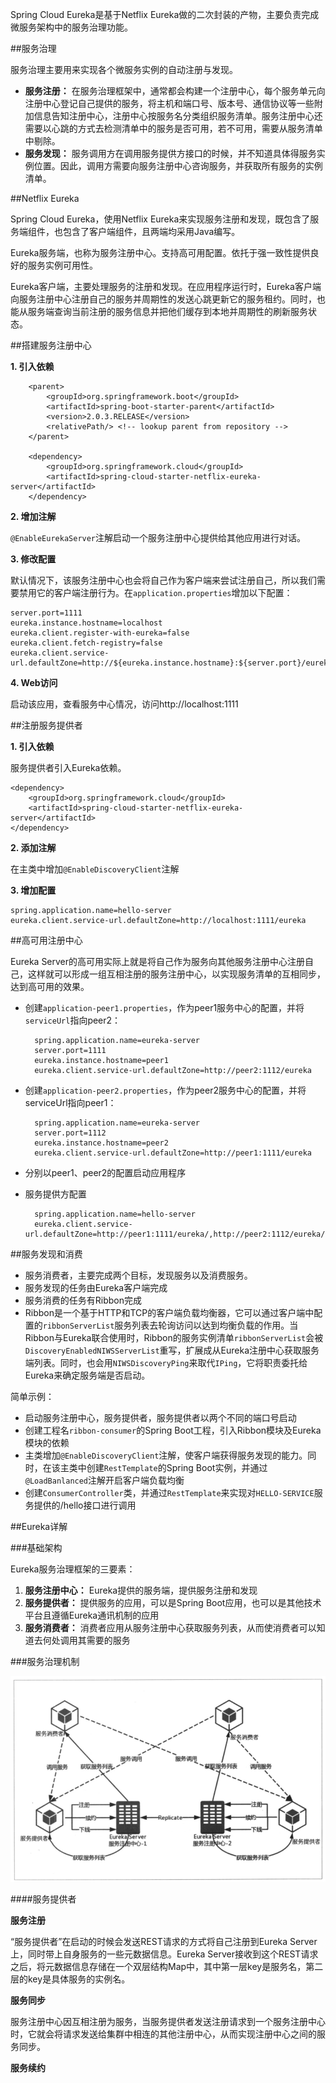 Spring Cloud Eureka是基于Netflix Eureka做的二次封装的产物，主要负责完成微服务架构中的服务治理功能。

##服务治理

服务治理主要用来实现各个微服务实例的自动注册与发现。

+ **服务注册：** 在服务治理框架中，通常都会构建一个注册中心，每个服务单元向注册中心登记自己提供的服务，将主机和端口号、版本号、通信协议等一些附加信息告知注册中心，注册中心按服务名分类组织服务清单。服务注册中心还需要以心跳的方式去检测清单中的服务是否可用，若不可用，需要从服务清单中剔除。
+ **服务发现：** 服务调用方在调用服务提供方接口的时候，并不知道具体得服务实例位置。因此，调用方需要向服务注册中心咨询服务，并获取所有服务的实例清单。

##Netflix Eureka

Spring Cloud Eureka，使用Netflix Eureka来实现服务注册和发现，既包含了服务端组件，也包含了客户端组件，且两端均采用Java编写。

Eureka服务端，也称为服务注册中心。支持高可用配置。依托于强一致性提供良好的服务实例可用性。

Eureka客户端，主要处理服务的注册和发现。在应用程序运行时，Eureka客户端向服务注册中心注册自己的服务并周期性的发送心跳更新它的服务租约。同时，也能从服务端查询当前注册的服务信息并把他们缓存到本地并周期性的刷新服务状态。

##搭建服务注册中心

**1. 引入依赖**

        <parent>
            <groupId>org.springframework.boot</groupId>
            <artifactId>spring-boot-starter-parent</artifactId>
            <version>2.0.3.RELEASE</version>
            <relativePath/> <!-- lookup parent from repository -->
        </parent>

        <dependency>
            <groupId>org.springframework.cloud</groupId>
        	<artifactId>spring-cloud-starter-netflix-eureka-server</artifactId>
        </dependency>

**2. 增加注解**

`@EnableEurekaServer`注解启动一个服务注册中心提供给其他应用进行对话。

**3. 修改配置**

默认情况下，该服务注册中心也会将自己作为客户端来尝试注册自己，所以我们需要禁用它的客户端注册行为。在`application.properties`增加以下配置：

    server.port=1111
    eureka.instance.hostname=localhost
    eureka.client.register-with-eureka=false
    eureka.client.fetch-registry=false
    eureka.client.service-url.defaultZone=http://${eureka.instance.hostname}:${server.port}/eureka
    
**4. Web访问**

启动该应用，查看服务中心情况，访问http://localhost:1111

##注册服务提供者

**1. 引入依赖**

服务提供者引入Eureka依赖。

    <dependency>
        <groupId>org.springframework.cloud</groupId>
        <artifactId>spring-cloud-starter-netflix-eureka-server</artifactId>
    </dependency>

**2. 添加注解**

在主类中增加`@EnableDiscoveryClient`注解

**3. 增加配置**

    spring.application.name=hello-server
    eureka.client.service-url.defaultZone=http://localhost:1111/eureka
    
##高可用注册中心

Eureka Server的高可用实际上就是将自己作为服务向其他服务注册中心注册自己，这样就可以形成一组互相注册的服务注册中心，以实现服务清单的互相同步，达到高可用的效果。

+ 创建`application-peer1.properties`，作为peer1服务中心的配置，并将`serviceUrl`指向peer2：

        spring.application.name=eureka-server
        server.port=1111    
        eureka.instance.hostname=peer1
        eureka.client.service-url.defaultZone=http://peer2:1112/eureka
    
+ 创建`application-peer2.properties`，作为peer2服务中心的配置，并将serviceUrl指向peer1：

        spring.application.name=eureka-server
        server.port=1112
        eureka.instance.hostname=peer2
        eureka.client.service-url.defaultZone=http://peer1:1111/eureka
        
+ 分别以peer1、peer2的配置启动应用程序

+ 服务提供方配置

        spring.application.name=hello-server
        eureka.client.service-url.defaultZone=http://peer1:1111/eureka/,http://peer2:1112/eureka/
        
##服务发现和消费

+ 服务消费者，主要完成两个目标，发现服务以及消费服务。
+ 服务发现的任务由Eureka客户端完成
+ 服务消费的任务有Ribbon完成
+ Ribbon是一个基于HTTP和TCP的客户端负载均衡器，它可以通过客户端中配置的`ribbonServerList`服务列表去轮询访问以达到均衡负载的作用。当Ribbon与Eureka联合使用时，Ribbon的服务实例清单`ribbonServerList`会被`DiscoveryEnabledNIWSServerList`重写，扩展成从Eureka注册中心获取服务端列表。同时，也会用`NIWSDiscoveryPing`来取代`IPing`，它将职责委托给Eureka来确定服务端是否启动。

简单示例：

+ 启动服务注册中心，服务提供者，服务提供者以两个不同的端口号启动
+ 创建工程名`ribbon-consumer`的Spring Boot工程，引入Ribbon模块及Eureka模块的依赖
+ 主类增加`@EnableDiscoveryClient`注解，使客户端获得服务发现的能力。同时，在该主类中创建`RestTemplate`的Spring Boot实例，并通过`@LoadBanlanced`注解开启客户端负载均衡
+ 创建`ConsumerController`类，并通过`RestTemplate`来实现对`HELLO-SERVICE`服务提供的/hello接口进行调用

##Eureka详解

###基础架构

Eureka服务治理框架的三要素：
1. **服务注册中心：** Eureka提供的服务端，提供服务注册和发现
2. **服务提供者：** 提供服务的应用，可以是Spring Boot应用，也可以是其他技术平台且遵循Eureka通讯机制的应用
3. **服务消费者：** 消费者应用从服务注册中心获取服务列表，从而使消费者可以知道去何处调用其需要的服务

###服务治理机制

![rookie](images/fwzljcjgt.png)

####服务提供者

**服务注册**

“服务提供者”在启动的时候会发送REST请求的方式将自己注册到Eureka Server上，同时带上自身服务的一些元数据信息。Eureka Server接收到这个REST请求之后，将元数据信息存储在一个双层结构Map中，其中第一层key是服务名，第二层的key是具体服务的实例名。

**服务同步**

服务注册中心因互相注册为服务，当服务提供者发送注册请求到一个服务注册中心时，它就会将请求发送给集群中相连的其他注册中心，从而实现注册中心之间的服务同步。

**服务续约**





